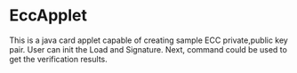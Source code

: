 # EccApplet
This is a java card applet capable of creating sample ECC private,public key pair.
User can init the Load and Signature.
Next, command could be used to get the verification results.
